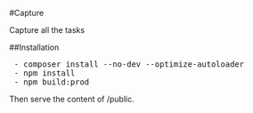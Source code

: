 #Capture

Capture all the tasks

##Installation

<pre>
 - composer install --no-dev --optimize-autoloader
 - npm install
 - npm build:prod
</pre>

Then serve the content of /public.
